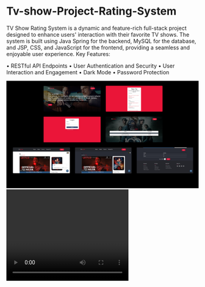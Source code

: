 # Tv-show-Project-Rating-System
TV Show Rating System is a dynamic and feature-rich full-stack project designed to enhance users' interaction with their favorite TV shows. The system is built using Java Spring for the backend, MySQL for the database, and JSP, CSS, and JavaScript for the frontend, providing a seamless and enjoyable user experience.
Key Features:

• RESTful API Endpoints
• User Authentication and Security
• User Interaction and Engagement
• Dark Mode
• Password Protection

<div align="center" >
  <img src="images/Screenshot 2023-07-22 150202.png" width="900">
</div>

<video width="320" height="240" autoplay mute>
  <source src="images/Tv show Demo.mp4" type="video/mp4">
</video>
